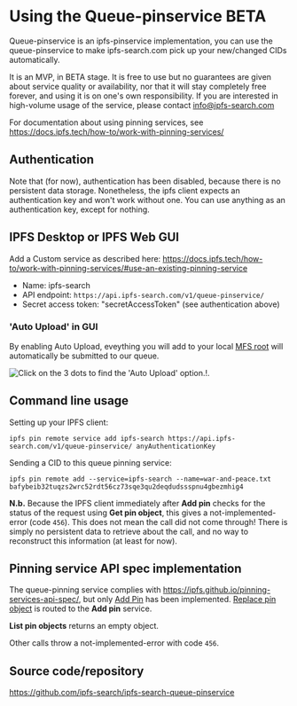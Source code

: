 # Using the Queue-pinservice BETA

Queue-pinservice is an ipfs-pinservice implementation, you can use the queue-pinservice to make ipfs-search.com pick up your new/changed CIDs automatically.

It is an  MVP, in BETA stage. It is free to use but no guarantees are given about service quality or availability, nor that it will stay completely free forever, and using it is on one's own responsibility. If you are interested in high-volume usage of the service, please contact info@ipfs-search.com

For documentation about using pinning services, see https://docs.ipfs.tech/how-to/work-with-pinning-services/

## Authentication
Note that (for now), authentication has been disabled, because there is no persistent data storage.
Nonetheless, the ipfs client expects an authentication key and won't work without one. You can use anything as an authentication key, except for nothing.

## IPFS Desktop or IPFS Web GUI
Add a Custom service as described here: https://docs.ipfs.tech/how-to/work-with-pinning-services/#use-an-existing-pinning-service

- Name: ipfs-search
- API endpoint: `https://api.ipfs-search.com/v1/queue-pinservice/`
- Secret access token: "secretAccessToken" (see authentication above)

### 'Auto Upload' in GUI
By enabling Auto Upload, eveything you will add to your local [MFS root]() will automatically be submitted to our queue.

![Click on the 3 dots to find the 'Auto Upload' option.!](/images/auto_pinning.png "Enable Auto Upload").

## Command line usage
Setting up your IPFS client:
```
ipfs pin remote service add ipfs-search https://api.ipfs-search.com/v1/queue-pinservice/ anyAuthenticationKey
```

Sending a CID to this queue pinning service:
```
ipfs pin remote add --service=ipfs-search --name=war-and-peace.txt bafybeib32tuqzs2wrc52rdt56cz73sqe3qu2deqdudssspnu4gbezmhig4
```

**N.b.** Because the IPFS client immediately after **Add pin** checks for the status of the request using **Get pin object**, this gives a not-implemented-error (code `456`).
This does not mean the call did not come through! There is simply no persistent data to retrieve about the call, and no way to reconstruct this information (at least for now).

## Pinning service API spec implementation

The queue-pinning service complies with https://ipfs.github.io/pinning-services-api-spec/,
but only [Add Pin](https://ipfs.github.io/pinning-services-api-spec/#operation/addPin) has been implemented.
[Replace pin object](bafybeib32tuqzs2wrc52rdt56cz73sqe3qu2deqdudssspnu4gbezmhig4) is routed to the **Add pin** service.

**List pin objects** returns an empty object.

Other calls throw a not-implemented-error with code `456`.

## Source code/repository
https://github.com/ipfs-search/ipfs-search-queue-pinservice
